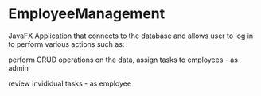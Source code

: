 # EmployeeManagement
JavaFX Application that connects to the database and allows user to log in to perform various actions such as:

perform CRUD operations on the data, assign tasks to employees - as admin

review invididual tasks - as employee
